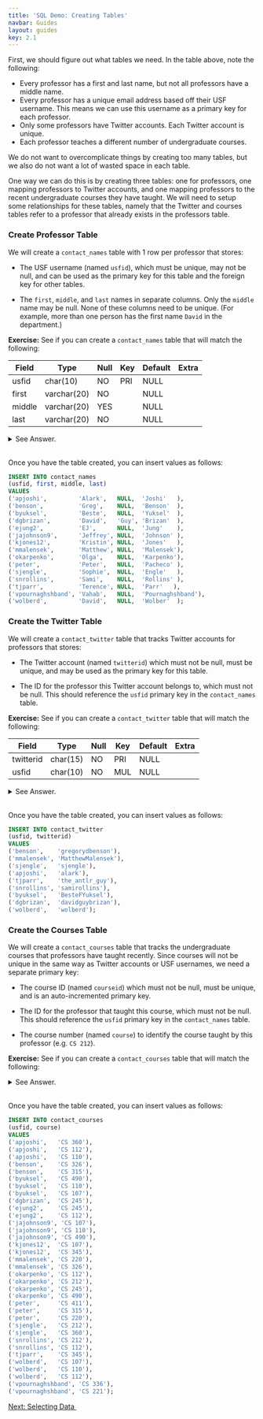 ```yaml
---
title: 'SQL Demo: Creating Tables'
navbar: Guides
layout: guides
key: 2.1
---
```


<style>
table {
  width: auto !important;
}
</style>

First, we should figure out what tables we need. In the table above, note the following:

  - Every professor has a first and last name, but not all professors have a middle name.
  - Every professor has a unique email address based off their USF username. This means we can use this username as a primary key for each professor.
  - Only some professors have Twitter accounts. Each Twitter account is unique.
  - Each professor teaches a different number of undergraduate courses.

We do not want to overcomplicate things by creating too many tables, but we also do not want a lot of wasted space in each table.

One way we can do this is by creating three tables: one for professors, one mapping professors to Twitter accounts, and one mapping professors to the recent undergraduate courses they have taught. We will need to setup some relationships for these tables, namely that the Twitter and courses tables refer to a professor that already exists in the professors table.

### Create Professor Table

We will create a `contact_names` table with 1 row per professor that stores:

  - The USF username (named `usfid`), which must be unique, may not be null, and can be used as the primary key for this table and the foreign key for other tables.

  - The `first`, `middle`, and `last` names in separate columns. Only the `middle` name may be null. None of these columns need to be unique. (For example, more than one person has the first name `David` in the department.)

**Exercise:** See if you can create a `contact_names` table that will match the following:

| Field  | Type        | Null | Key | Default | Extra |
|--------|-------------|------|-----|---------|-------|
| usfid  | char(10)    | NO   | PRI | NULL    |       |
| first  | varchar(20) | NO   |     | NULL    |       |
| middle | varchar(20) | YES  |     | NULL    |       |
| last   | varchar(20) | NO   |     | NULL    |       |

<details>
<summary>See Answer.</summary>

{% highlight sql %}
CREATE TABLE contact_names (
usfid   CHAR(10)    NOT NULL PRIMARY KEY,
first   VARCHAR(20) NOT NULL,
middle  VARCHAR(20),
last    VARCHAR(20) NOT NULL
);
{% endhighlight %}

</details><br/>

Once you have the table created, you can insert values as follows:

```sql
INSERT INTO contact_names
(usfid, first, middle, last)
VALUES
('apjoshi',         'Alark',   NULL,  'Joshi'   ),
('benson',          'Greg',    NULL,  'Benson'  ),
('byuksel',         'Beste',   NULL,  'Yuksel'  ),
('dgbrizan',        'David',   'Guy', 'Brizan'  ),
('ejung2',          'EJ',      NULL,  'Jung'    ),
('jajohnson9',      'Jeffrey', NULL,  'Johnson' ),
('kjones12',        'Kristin', NULL,  'Jones'   ),
('mmalensek',       'Matthew', NULL,  'Malensek'),
('okarpenko',       'Olga',    NULL,  'Karpenko'),
('peter',           'Peter',   NULL,  'Pacheco' ),
('sjengle',         'Sophie',  NULL,  'Engle'   ),
('snrollins',       'Sami',    NULL,  'Rollins' ),
('tjparr',          'Terence', NULL,  'Parr'   ),
('vpournaghshband', 'Vahab',   NULL,  'Pournaghshband'),
('wolberd',         'David',   NULL,  'Wolber'  );
```

### Create the Twitter Table

We will create a `contact_twitter` table that tracks Twitter accounts for professors that stores:

  - The Twitter account (named `twitterid`) which must not be null, must be unique, and may be used as the primary key for this table.

  - The ID for the professor this Twitter account belongs to, which must not be null. This should reference the `usfid` primary key in the `contact_names` table.

**Exercise:** See if you can create a `contact_twitter` table that will match the following:

| Field     | Type     | Null | Key | Default | Extra |
|-----------|----------|------|-----|---------|-------|
| twitterid | char(15) | NO   | PRI | NULL    |       |
| usfid     | char(10) | NO   | MUL | NULL    |       |

<details>
<summary>See Answer.</summary>

{% highlight sql %}
CREATE TABLE contact_twitter (
twitterid   CHAR(15) NOT NULL PRIMARY KEY,
usfid       CHAR(10) NOT NULL,
FOREIGN KEY (usfid)
REFERENCES  contact_names (usfid)
);
{% endhighlight %}

</details><br/>

Once you have the table created, you can insert values as follows:

```sql
INSERT INTO contact_twitter
(usfid, twitterid)
VALUES
('benson',    'gregorydbenson'),
('mmalensek', 'MatthewMalensek'),
('sjengle',   'sjengle'),
('apjoshi',   'alark'),
('tjparr',    'the_antlr_guy'),
('snrollins', 'samirollins'),
('byuksel',   'BesteFYuksel'),
('dgbrizan',  'davidguybrizan'),
('wolberd',   'wolberd');
```

### Create the Courses Table

We will create a `contact_courses` table that tracks the undergraduate courses that professors have taught recently. Since courses will not be unique in the same way as Twitter accounts or USF usernames, we need a separate primary key:

  - The course ID (named `courseid`) which must not be null, must be unique, and is an auto-incremented primary key.

  - The ID for the professor that taught this course, which must not be null. This should reference the `usfid` primary key in the `contact_names` table.

  - The course number (named `course`) to identify the course taught by this professor (e.g. `CS 212`).

**Exercise:** See if you can create a `contact_courses` table that will match the following:

<details>
<summary>See Answer.</summary>

{% highlight sql %}
CREATE TABLE contact_courses (
courseid INTEGER NOT NULL AUTO_INCREMENT PRIMARY KEY,
usfid    CHAR(10) NOT NULL,
course   CHAR(10) NOT NULL,
FOREIGN KEY (usfid)
REFERENCES  contact_names (usfid)
);
{% endhighlight %}

</details><br/>

Once you have the table created, you can insert values as follows:

```sql
INSERT INTO contact_courses
(usfid, course)
VALUES
('apjoshi',   'CS 360'),
('apjoshi',   'CS 112'),
('apjoshi',   'CS 110'),
('benson',    'CS 326'),
('benson',    'CS 315'),
('byuksel',   'CS 490'),
('byuksel',   'CS 110'),
('byuksel',   'CS 107'),
('dgbrizan',  'CS 245'),
('ejung2',    'CS 245'),
('ejung2',    'CS 112'),
('jajohnson9', 'CS 107'),
('jajohnson9', 'CS 110'),
('jajohnson9', 'CS 490'),
('kjones12',  'CS 107'),
('kjones12',  'CS 345'),
('mmalensek', 'CS 220'),
('mmalensek', 'CS 326'),
('okarpenko', 'CS 112'),
('okarpenko', 'CS 212'),
('okarpenko', 'CS 245'),
('okarpenko', 'CS 490'),
('peter',     'CS 411'),
('peter',     'CS 315'),
('peter',     'CS 220'),
('sjengle',   'CS 212'),
('sjengle',   'CS 360'),
('snrollins', 'CS 212'),
('snrollins', 'CS 112'),
('tjparr',    'CS 345'),
('wolberd',   'CS 107'),
('wolberd',   'CS 110'),
('wolberd',   'CS 112'),
('vpournaghshband', 'CS 336'),
('vpournaghshband', 'CS 221');
```


<a href="sql-demo-selecting.html" class="button is-primary"><span>Next: Selecting Data</span>&nbsp;<i class="fas fa-arrow-alt-right"></i></a>

